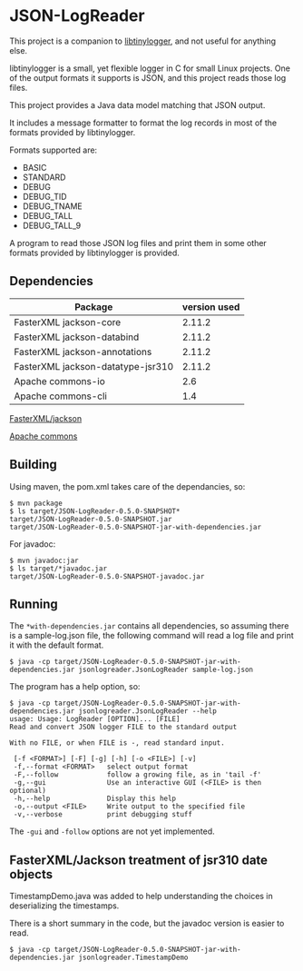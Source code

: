 # JSON-LogReader
This project is a companion to
[libtinylogger](https://github.com/ehetherington/libtinylogger), and not useful
for anything else.

libtinylogger is a small, yet flexible logger in C for small Linux projects.
One of the output formats it supports is JSON, and this project reads those log
files.

This project provides a Java data model matching that JSON output.

It includes a message formatter to format the log records in most of the
formats provided by libtinylogger.

Formats supported are:
- BASIC
- STANDARD
- DEBUG
- DEBUG_TID
- DEBUG_TNAME
- DEBUG_TALL
- DEBUG_TALL_9

A program to read those JSON log files and print them in some other formats provided by
libtinylogger is provided.

## Dependencies

Package                           | version used
----------------------------------|-------------
FasterXML jackson-core            | 2.11.2
FasterXML jackson-databind        | 2.11.2
FasterXML jackson-annotations     | 2.11.2
FasterXML jackson-datatype-jsr310 | 2.11.2
Apache    commons-io              | 2.6
Apache    commons-cli             | 1.4

[FasterXML/jackson](https://github.com/FasterXML/jackson)

[Apache commons](https://commons.apache.org/)

## Building
Using maven, the pom.xml takes care of the dependancies, so:

```
$ mvn package
$ ls target/JSON-LogReader-0.5.0-SNAPSHOT*
target/JSON-LogReader-0.5.0-SNAPSHOT.jar
target/JSON-LogReader-0.5.0-SNAPSHOT-jar-with-dependencies.jar
```

For javadoc:
```
$ mvn javadoc:jar
$ ls target/*javadoc.jar
target/JSON-LogReader-0.5.0-SNAPSHOT-javadoc.jar
```
## Running
The `*with-dependencies.jar` contains all dependencies, so assuming there is a
sample-log.json file, the following command will read a log file and print it
with the default format.
```
$ java -cp target/JSON-LogReader-0.5.0-SNAPSHOT-jar-with-dependencies.jar jsonlogreader.JsonLogReader sample-log.json
```

The program has a help option, so:
```
$ java -cp target/JSON-LogReader-0.5.0-SNAPSHOT-jar-with-dependencies.jar jsonlogreader.JsonLogReader --help
usage: Usage: LogReader [OPTION]... [FILE]
Read and convert JSON logger FILE to the standard output

With no FILE, or when FILE is -, read standard input.

 [-f <FORMAT>] [-F] [-g] [-h] [-o <FILE>] [-v]
 -f,--format <FORMAT>   select output format
 -F,--follow            follow a growing file, as in 'tail -f'
 -g,--gui               Use an interactive GUI (<FILE> is then optional)
 -h,--help              Display this help
 -o,--output <FILE>     Write output to the specified file
 -v,--verbose           print debugging stuff
```
The `-gui` and `-follow` options are not yet implemented.

## FasterXML/Jackson treatment of jsr310 date objects

TimestampDemo.java was added to help understanding the choices in deserializing the timestamps.

There is a short summary in the code, but the javadoc version is easier to read.

```
$ java -cp target/JSON-LogReader-0.5.0-SNAPSHOT-jar-with-dependencies.jar jsonlogreader.TimestampDemo
```

